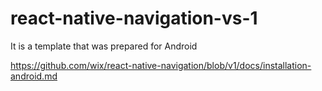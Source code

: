 # react-native-navigation-vs-1
It is a template that was prepared for Android

https://github.com/wix/react-native-navigation/blob/v1/docs/installation-android.md
